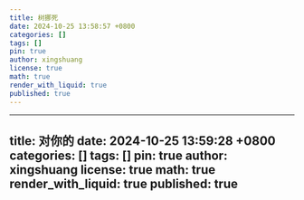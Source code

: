 ```yaml
---
title: 树挪死
date: 2024-10-25 13:58:57 +0800
categories: []
tags: []
pin: true
author: xingshuang
license: true
math: true
render_with_liquid: true
published: true
---
```

---
title: 对你的
date: 2024-10-25 13:59:28 +0800
categories: []
tags: []
pin: true
author: xingshuang
license: true
math: true
render_with_liquid: true
published: true
---

